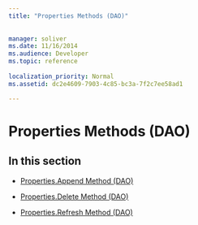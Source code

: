 ```yaml
---
title: "Properties Methods (DAO)"
 
 
manager: soliver
ms.date: 11/16/2014
ms.audience: Developer
ms.topic: reference
  
localization_priority: Normal
ms.assetid: dc2e4609-7903-4c85-bc3a-7f2c7ee58ad1

---
```


# Properties Methods (DAO)

## In this section

- [Properties.Append Method (DAO)](properties-append-method-dao.md)
    
- [Properties.Delete Method (DAO)](properties-delete-method-dao.md)
    
- [Properties.Refresh Method (DAO)](properties-refresh-method-dao.md)
    

